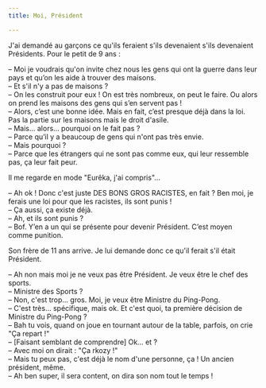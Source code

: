 ```yaml
---
title: Moi, Président

---
```

J'ai demandé au garçons ce qu'ils feraient s'ils devenaient s'ils devenaient Présidents. Pour le petit de 9 ans :

– Moi je voudrais qu'on invite chez nous les gens qui ont la guerre dans leur pays et qu’on les aide à trouver des maisons.  
– Et s'il n'y a pas de maisons ?  
– On les construit pour eux ! On est très nombreux, on peut le faire. Ou alors on prend les maisons des gens qui s’en servent pas !  
– Alors, c’est une bonne idée. Mais en fait, c’est presque déjà dans la loi. Pas la partie sur les maisons mais le droit d'asile.  
– Mais… alors… pourquoi on le fait pas ?  
– Parce qu’il y a beaucoup de gens qui n'ont pas très envie.  
– Mais pourquoi ?  
– Parce que les étrangers qui ne sont pas comme eux, qui leur ressemble pas, ça leur fait peur.

Il me regarde en mode "Eurêka, j'ai compris"…

– Ah ok ! Donc c'est juste DES BONS GROS RACISTES, en fait ? Ben moi, je ferais une loi pour que les racistes, ils sont punis !  
– Ça aussi, ça existe déjà.  
– Ah, et ils sont punis ?  
– Bof. Y’en a un qui se présente pour devenir Président. C’est moyen comme punition.

Son frère de 11 ans arrive. Je lui demande donc ce qu'il ferait s'il était Président.

– Ah non mais moi je ne veux pas être Président. Je veux être le chef des sports.    
– Ministre des Sports ?    
– Non, c'est trop… gros. Moi, je veux être Ministre du Ping-Pong.  
– C'est très… spécifique, mais ok. Et c'est quoi, ta première décision de Ministre du Ping-Pong ?  
– Bah tu vois, quand on joue en tournant autour de la table, parfois, on crie "Ça repart !"  
– \[Faisant semblant de comprendre\] Ok… et ?  
– Avec moi on dirait : "Ça rkozy !"  
– Mais tu peux pas, c'est déjà le nom d'une personne, ça ! Un ancien président, même.  
– Ah ben super, il sera content, on dira son nom tout le temps !
